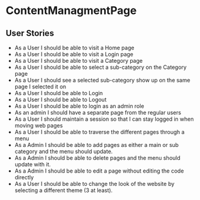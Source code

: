 # ContentManagmentPage

## User Stories
- As a User I should be able to visit a Home page
- As a User I should be able to visit a Login page
- As a User I should be able to visit a Category page
- As a User I should be able to select a sub-category on the Category page
- As a User I should see a selected sub-category show up on the same page I selected it on
- As a User I should be able to Login
- As a User I should be able to Logout
- As a User I should be able to login as an admin role
- As an admin I should have a separate page from the regular users
- As a User I should maintain a session so that I can stay logged in when moving web pages 
- As a User I should be able to traverse the different pages through a menu
- As a Admin I should be able to add pages as either a main or sub category and the menu should update.
- As a Admin I should be able to delete pages and the menu should update with it.
- As a Admin I should be able to edit a page without editing the code directly
- As a User I should be able to change the look of the website by selecting a different theme (3 at least).

